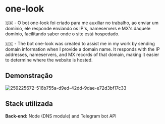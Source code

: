 
# one-look

🇧🇷 - O bot one-look foi criado para me auxiliar no trabalho, ao enviar um domínio, ele responde enviando os IP's, nameservers e MX's daquele domínio, facilitando saber onde o site está hospedado.

🇺🇸 - The bot one-look was created to assist me in my work by sending domain information when I provide a domain name. It responds with the IP addresses, nameservers, and MX records of that domain, making it easier to determine where the website is hosted.


## Demonstração

![259225672-516b755a-d9ed-42dd-9dae-e72d3bf17c33](https://github.com/noahsoldi/oneLook/assets/78391424/6fbb90bd-4d71-49f1-8976-0f5cbc2521cc)


## Stack utilizada

**Back-end:** Node (DNS module) and Telegram bot API

